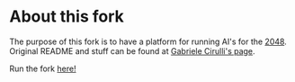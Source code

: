 # About this fork
The purpose of this fork is to have a platform for running AI's for the [2048](http://gabrielecirulli.github.io/2048/). Original README and stuff can be found at [Gabriele Cirulli's page](https://github.com/gabrielecirulli/2048).

Run the fork [here!](http://murgo.github.io/2048/)
